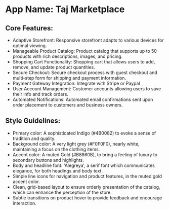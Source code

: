 # **App Name**: Taj Marketplace

## Core Features:

- Adaptive Storefront: Responsive storefront adapts to various devices for optimal viewing.
- Manageable Product Catalog: Product catalog that supports up to 50 products with rich descriptions, images, and pricing.
- Shopping Cart Functionality: Shopping cart that allows users to add, remove, and update product quantities.
- Secure Checkout: Secure checkout process with guest checkout and multi-step form for shipping and payment information.
- Payment Gateway Integration: Integrate with Stripe or Paypal
- User Account Management: Customer accounts allowing users to save their info and track orders.
- Automated Notifications: Automated email confirmations sent upon order placement to customers and business owners.

## Style Guidelines:

- Primary color: A sophisticated Indigo (#4B0082) to evoke a sense of tradition and quality.
- Background color: A very light grey (#F0F0F0), nearly white, maintaining a focus on the clothing items.
- Accent color: A muted Gold (#B8860B), to bring a feeling of luxury to secondary buttons and highlights.
- Body and headline font: 'Alegreya', a serif font which communicates elegance, for both headings and body text.
- Simple line icons for navigation and product features, in the muted gold accent color.
- Clean, grid-based layout to ensure orderly presentation of the catalog, which can enhance the perception of the store.
- Subtle transitions on product hover to provide feedback and encourage interaction.